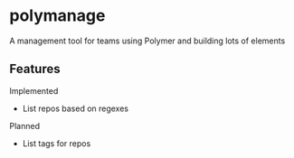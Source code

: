 # polymanage
A management tool for teams using Polymer and building lots of elements

## Features

Implemented
* List repos based on regexes

Planned
* List tags for repos
